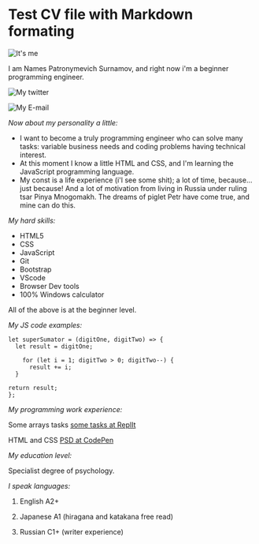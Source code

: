 # Test CV file with Markdown formating

![It's me]( https://avatars.githubusercontent.com/u/50339890?v=4)

I am Names Patronymevich Surnamov, and right now i'm a beginner programming engineer.

![My twitter]( http://sargelas.com/images/twitter_2.png)

![My E-mail]( http://sargelas.com/images/pismo.png)

*_Now about my personality a little:_*

- I want to become a truly programming engineer who can solve many tasks: variable business needs and coding problems having technical interest.
- At this moment I know a little HTML and CSS, and I'm learning the JavaScript programming language.
- My const is a life experience (i'l see some shit); a lot of time, because... just because! And a lot of motivation from living in Russia under ruling tsar Pinya Mnogomakh. The dreams of piglet Petr have come true, and mine can do this.

*_My hard skills:_*

- HTML5
- CSS
- JavaScript
- Git
- Bootstrap
- VScode
- Browser Dev tools
- 100\% Windows calculator

All of the above is at the beginner level.

*_My JS code examples:_*

	let superSumator = (digitOne, digitTwo) => {
  	  let result = digitOne;

 	    for (let i = 1; digitTwo > 0; digitTwo--) {
    	  result += i;
  	  }

  	return result;
	};

*_My programming work experience:_*

Some arrays tasks [some tasks at ReplIt]( https://replit.com/@Zwelathy/Arraysuchebnye-zadachy#index.js)

HTML and CSS [PSD at CodePen]( https://codepen.io/zwelathy/pen/ZEaLQjd)

*_My education level:_*

Specialist degree of psychology.

*_I speak languages:_*

1. English A2+

15. Japanese A1 (hiragana and katakana free read)

666. Russian C1+ (writer experience)